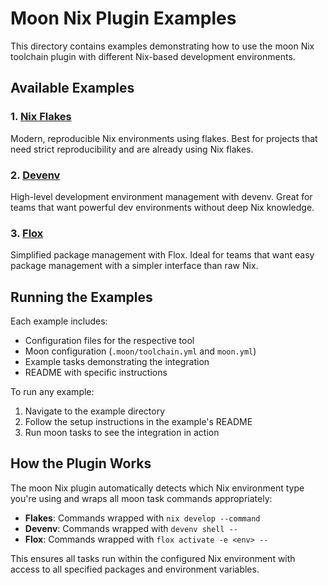 # Moon Nix Plugin Examples

This directory contains examples demonstrating how to use the moon Nix toolchain plugin with different Nix-based development environments.

## Available Examples

### 1. [Nix Flakes](./flakes/)
Modern, reproducible Nix environments using flakes. Best for projects that need strict reproducibility and are already using Nix flakes.

### 2. [Devenv](./devenv/)
High-level development environment management with devenv. Great for teams that want powerful dev environments without deep Nix knowledge.

### 3. [Flox](./flox/)
Simplified package management with Flox. Ideal for teams that want easy package management with a simpler interface than raw Nix.

## Running the Examples

Each example includes:
- Configuration files for the respective tool
- Moon configuration (`.moon/toolchain.yml` and `moon.yml`)
- Example tasks demonstrating the integration
- README with specific instructions

To run any example:

1. Navigate to the example directory
2. Follow the setup instructions in the example's README
3. Run moon tasks to see the integration in action

## How the Plugin Works

The moon Nix plugin automatically detects which Nix environment type you're using and wraps all moon task commands appropriately:

- **Flakes**: Commands wrapped with `nix develop --command`
- **Devenv**: Commands wrapped with `devenv shell --`
- **Flox**: Commands wrapped with `flox activate -e <env> --`

This ensures all tasks run within the configured Nix environment with access to all specified packages and environment variables.